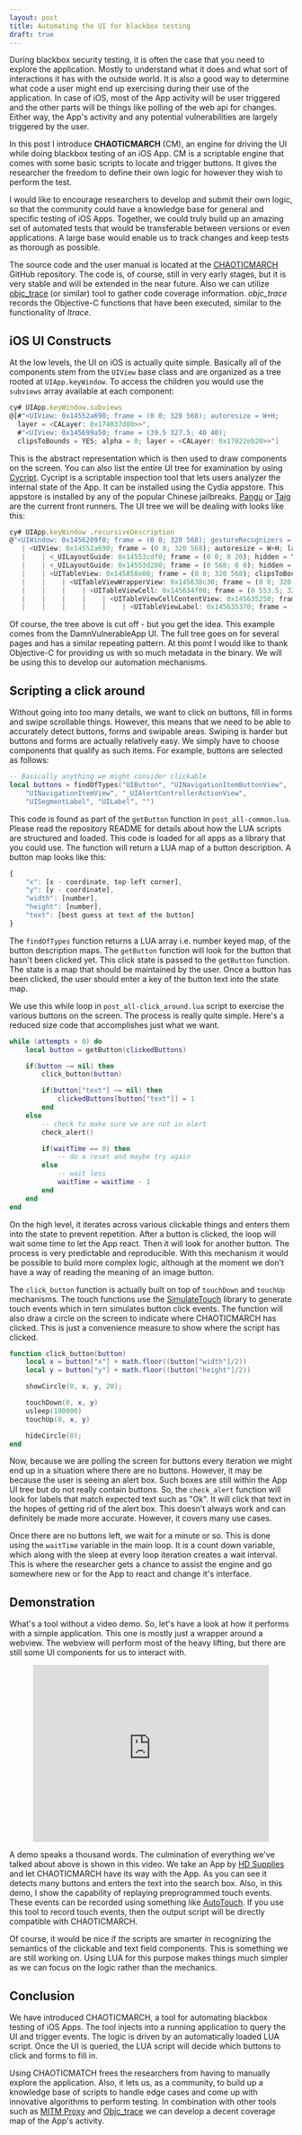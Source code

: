 ```yaml
---
layout: post
title: Automating the UI for blackbox testing
draft: true
---
```


During blackbox security testing, it is often the case that you need to explore the application. Mostly to understand what it does and what sort of interactions it has with the outside world. It is also a good way to determine what code a user might end up exercising during their use of the application. In case of iOS, most of the App activity will be user triggered and the other parts will be things like polling of the web api for changes. Either way, the App's activity and any potential vulnerabilities are largely triggered by the user.

In this post I introduce __CHAOTICMARCH__ (CM), an engine for driving the UI while doing blackbox testing of an iOS App. CM is a scriptable engine that comes with some basic scripts to locate and trigger buttons. It gives the researcher the freedom to define their own logic for however they wish to perform the test.

I would like to encourage researchers to develop and submit their own logic, so that the community could have a knowledge base for general and specific testing of iOS Apps. Together, we could truly build up an amazing set of automated tests that would be transferable between versions or even applications. A large base would enable us to track changes and keep tests as thorough as possible.

The source code and the user manual is located at the [CHAOTICMARCH](https://github.com/nologic/chaoticmarch) GitHub repository. The code is, of course, still in very early stages, but it is very stable and will be extended in the near future. Also we can utilize [objc_trace](https://github.com/nologic/objc_trace) (or similar) tool to gather code coverage information. _objc_trace_ records the Objective-C functions that have been executed, similar to the functionality of _ltrace_.

## iOS UI Constructs

At the low levels, the UI on iOS is actually quite simple. Basically all of the components stem from the `UIView` base class and are organized as a tree rooted at `UIApp.keyWindow`. To access the children you would use the `subviews` array available at each component:

```javascript
cy# UIApp.keyWindow.subviews
@[#"<UIView: 0x14552a690; frame = (0 0; 320 568); autoresize = W+H; 
  layer = <CALayer: 0x174037d80>>",
  #"<UIView: 0x145699a50; frame = (39.5 327.5; 40 40); 
  clipsToBounds = YES; alpha = 0; layer = <CALayer: 0x17022eb20>>"]
```

This is the abstract representation which is then used to draw components on the screen. You can also list the entire UI tree for examination by using [Cycript](http://www.cycript.org/). Cycript is a scriptable inspection tool that lets users analyzer the internal state of the App. It can be installed using the Cydia appstore. This appstore is installed by any of the popular Chinese jailbreaks. [Pangu](http://pangu.io/) or [Taig](http://www.taig.com/en/) are the current front runners. The UI tree we will be dealing with looks like this:

```javascript
cy# UIApp.keyWindow .recursiveDescription
@"<UIWindow: 0x1456209f0; frame = (0 0; 320 568); gestureRecognizers = <NSArray: 0x170053560>; layer = <UIWindowLayer: 0x170033de0>>
   | <UIView: 0x14552a690; frame = (0 0; 320 568); autoresize = W+H; layer = <CALayer: 0x174037d80>>
   |    | <_UILayoutGuide: 0x14553cdf0; frame = (0 0; 0 20); hidden = YES; layer = <CALayer: 0x17403fac0>>
   |    | <_UILayoutGuide: 0x14553d280; frame = (0 568; 0 0); hidden = YES; layer = <CALayer: 0x17422ac60>>
   |    | <UITableView: 0x145858e00; frame = (0 0; 320 568); clipsToBounds = YES; opaque = NO; autoresize = W+H; gestureRecognizers = <NSArray: 0x170241500>; layer = <CALayer: 0x17003df20>; contentOffset: {0, 0}; contentSize: {320, 867.5}>
   |    |    | <UITableViewWrapperView: 0x145638c30; frame = (0 0; 320 568); gestureRecognizers = <NSArray: 0x1702418c0>; layer = <CALayer: 0x17003fbe0>; contentOffset: {0, 0}; contentSize: {320, 568}>
   |    |    |    | <UITableViewCell: 0x145634f00; frame = (0 553.5; 320 44); text = 'Transport Layer Security'; autoresize = W; layer = <CALayer: 0x17003d6c0>>
   |    |    |    |    | <UITableViewCellContentView: 0x145635250; frame = (0 0; 286 44); opaque = NO; gestureRecognizers = <NSArray: 0x174249e10>; layer = <CALayer: 0x17003d660>>
   |    |    |    |    |    | <UITableViewLabel: 0x145635370; frame = (16 0; 269 44); text = 'Transport Layer Security'; clipsToBounds = YES; opaque = NO; layer = <_UILabelLayer: 0x170099e60>>
```

Of course, the tree above is cut off - but you get the idea. This example comes from the DamnVulnerableApp UI. The full tree goes on for several pages and has a similar repeating pattern. At this point I would like to thank Objective-C for providing us with so much metadata in the binary. We will be using this to develop our automation mechanisms.

## Scripting a click around
Without going into too many details, we want to click on buttons, fill in forms and swipe scrollable things. However, this means that we need to be able to accurately detect buttons, forms and swipable areas. Swiping is harder but buttons and forms are actually relatively easy. We simply have to choose components that qualify as such items. For example, buttons are selected as follows:

```lua
-- Basically anything we might consider clickable
local buttons = findOfTypes("UIButton", "UINavigationItemButtonView", 
    "UINavigationItemView", "_UIAlertControllerActionView", 
    "UISegmentLabel", "UILabel", "")
```

This code is found as part of the `getButton` function in `post_all-common.lua`. Please read the repository README for details about how the LUA scripts are structured and loaded. This code is loaded for all apps as a library that you could use. The function will return a LUA map of a button description. A button map looks like this:

```javascript
{
	"x": [x - coordinate, top-left corner],
	"y": [y - coordinate],
	"width": [number],
	"height": [number],
	"text": [best guess at text of the button]
}
```

The `findOfTypes` function returns a LUA array i.e. number keyed map, of the button description maps. The `getButton` function will look for the button that hasn't been clicked yet. This click state is passed to the `getButton` function. The state is a map that should be maintained by the user. Once a button has been clicked, the user should enter a key of the button text into the state map.

We use this while loop in `post_all-click_around.lua` script to exercise the various buttons on the screen. The process is really quite simple. Here's a reduced size code that accomplishes just what we want.

```lua
while (attempts > 0) do
	local button = getButton(clickedButtons)

	if(button ~= nil) then
		click_button(button)

		if(button["text"] ~= nil) then
			clickedButtons[button["text"]] = 1
		end
	else
		-- check to make sure we are not in alert
		check_alert()

		if(waitTime == 0) then
			-- do a reset and maybe try again
		else
			-- wait less
			waitTime = waitTime - 1
		end
	end
end
```

On the high level, it iterates across various clickable things and enters them into the state to prevent repetition. After a button is clicked, the loop will wait some time to let the App react. Then it will look for another button. The process is very predictable and reproducible. With this mechanism it would be possible to build more complex logic, although at the moment we don't have a way of reading the meaning of an image button.

The `click_button` function is actually built on top of `touchDown` and `touchUp` mechanisms. The touch functions use the [SimulateTouch](https://github.com/iolate/SimulateTouch) library to generate touch events which in tern simulates button click events. The function will also draw a circle on the screen to indicate where CHAOTICMARCH has clicked. This is just a convenience measure to show where the script has clicked.

```lua
function click_button(button)
    local x = button["x"] + math.floor((button["width"]/2))
    local y = button["y"] + math.floor((button["height"]/2))

    showCircle(0, x, y, 20);

    touchDown(0, x, y)
    usleep(100000)
    touchUp(0, x, y)

    hideCircle(0);
end
```

Now, because we are polling the screen for buttons every iteration we might end up in a situation where there are no buttons. However, it may be because the user is seeing an alert box. Such boxes are still within the App UI tree but do not really contain buttons. So, the `check_alert` function will look for labels that match expected text such as "Ok". It will click that text in the hopes of getting rid of the alert box. This doesn't always work and can definitely be made more accurate. However, it covers many use cases.

Once there are no buttons left, we wait for a minute or so. This is done using the `waitTime` variable in the main loop. It is a count down variable, which along with the sleep at every loop iteration creates a wait interval. This is where the researcher gets a chance to assist the engine and go somewhere new or for the App to react and change it's interface.

## Demonstration
What's a tool without a video demo. So, let's have a look at how it performs with a simple application. This one is mostly just a wrapper around a webview. The webview will perform most of the heavy lifting, but there are still some UI components for us to interact with.

<center>
<iframe width="420" height="315" src="https://www.youtube.com/embed/Gtd9wOpFK8M" frameborder="0" allowfullscreen></iframe></center>

A demo speaks a thousand words. The culmination of everything we've talked about above is shown in this video. We take an App by [HD Supplies](https://itunes.apple.com/us/app/hd-supply-facilities-maintenance/id585691352) and let CHAOTICMARCH have its way with the App. As you can see it detects many buttons and enters the text into the search box. Also, in this demo, I show the capability of replaying preprogrammed touch events. These events can be recorded using something like [AutoTouch](https://autotouch.net). If you use this tool to record touch events, then the output script will be directly compatible with CHAOTICMARCH.

Of course, it would be nice if the scripts are smarter in recognizing the semantics of the clickable and text field components. This is something we are still working on. Using LUA for this purpose makes things much simpler as we can focus on the logic rather than the mechanics.

## Conclusion
We have introduced CHAOTICMARCH, a tool for automating blackbox testing of iOS Apps. The tool injects into a running application to query the UI and trigger events. The logic is driven by an automatically loaded LUA script. Once the UI is queried, the LUA script will decide which buttons to click and forms to fill in. 

Using CHAOTICMATCH frees the researchers from having to manually explore the application. Also, it lets us, as a community, to build up a knowledge base of scripts to handle edge cases and come up with innovative algorithms to perform testing. In combination with other tools such as [MITM Proxy](https://mitmproxy.org/) and [Objc_trace](https://github.com/nologic/objc_trace) we can develop a decent coverage map of the App's activity.

